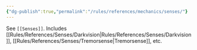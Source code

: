 ```yaml
---
{"dg-publish":true,"permalink":"/rules/references/mechanics/senses/"}
---
```


See `[[Senses]]`. Includes [[Rules/References/Senses/Darkvision\|Rules/References/Senses/Darkvision]], [[Rules/References/Senses/Tremorsense\|Tremorsense]], etc.